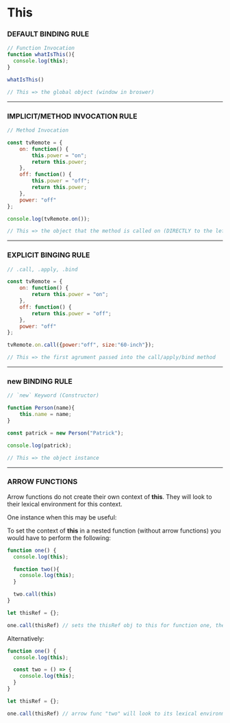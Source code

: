 # This

### **DEFAULT BINDING RULE**
```js
// Function Invocation
function whatIsThis(){
  console.log(this);
}

whatIsThis()

// This => the global object (window in broswer)
```
* * *

### **IMPLICIT/METHOD INVOCATION RULE**

```js
// Method Invocation

const tvRemote = {
    on: function() {
        this.power = "on";
        return this.power;
    },
    off: function() {
        this.power = "off";
        return this.power;
    },
    power: "off"
};

console.log(tvRemote.on());

// This => the object that the method is called on (DIRECTLY to the left of it)
```
* * *

### **EXPLICIT BINGING RULE**

```js
// .call, .apply, .bind

const tvRemote = {
    on: function() {
        return this.power = "on";
    },
    off: function() {
        return this.power = "off";
    },
    power: "off"
};

tvRemote.on.call({power:"off", size:"60-inch"});

// This => the first agrument passed into the call/apply/bind method
```
* * *

### **new BINDING RULE**

```js
// `new` Keyword (Constructor)

function Person(name){
    this.name = name;
}

const patrick = new Person("Patrick");

console.log(patrick);

// This => the object instance
```
* * *

### **ARROW FUNCTIONS**

Arrow functions do not create their own context of **this**. They will look to their lexical environment for this context.

One instance when this may be useful:

To set the context of **this** in a nested function (without arrow functions) you would have to perform the following:

```js
function one() {
  console.log(this);

  function two(){
    console.log(this);
  } 

  two.call(this)
}

let thisRef = {};

one.call(thisRef) // sets the thisRef obj to this for function one, then call function two in function one scope and pass in (function one) this
```

Alternatively:

```js
function one() {
  console.log(this);

  const two = () => {
    console.log(this);
  }
}

let thisRef = {};

one.call(thisRef) // arrow func "two" will look to its lexical environment (function one) for this context and this will print thisRef in both cases
```